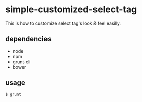 simple-customized-select-tag
============================

This is how to customize select tag's look & feel easilly.

## dependencies

- node
- npm
- grunt-cli
- bower

## usage

```
$ grunt
```